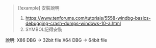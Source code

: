 >[!example] 安裝說明
>1. https://www.tenforums.com/tutorials/5558-windbg-basics-debugging-crash-dumps-windows-10-a.html
>2. SYMBOL記得安裝

說明:
X86 DBG -> 32bit file
X64 DBG -> 64bit file

